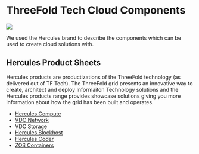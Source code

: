 # ThreeFold Tech Cloud Components

![](./img/hercules.png)

We used the Hercules brand to describe the components which can be used to create cloud solutions with.

## Hercules Product Sheets

Hercules products are productizations of the ThreeFold technology (as delivered out of TF Tech).  The ThreeFold grid presents an innovative way to create, architect and deploy Informaiton Technology solutions and the Hercules products range provides showcase solutions giving you more information about how the grid has been built and operates.

- [Hercules Compute](vdc_compute.md)
- [VDC Network](vdc_network.md)
- [VDC Storage](vdc_storage.md)
- [Hercules Blockhost](hercules_blockhost.md)
- [Hercules Coder](hercules_coder.md)
- [ZOS Containers](zos_container.md)


